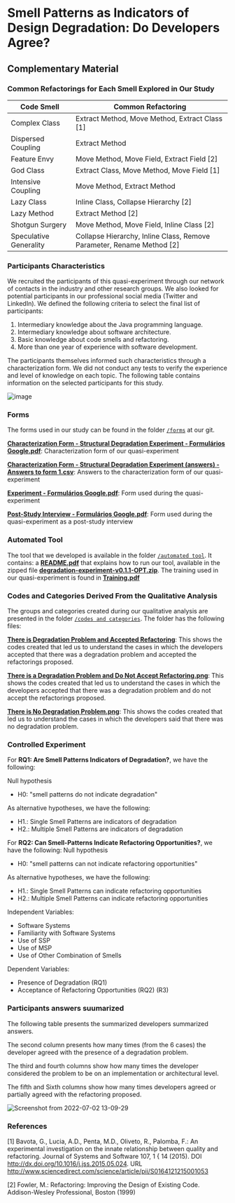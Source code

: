 # Smell Patterns as Indicators of Design Degradation: Do Developers Agree?
## Complementary Material

### Common Refactorings for Each Smell Explored in Our Study

|Code Smell                |Common Refactoring   |
|----------------|-------------------------------|
|Complex Class			|Extract Method, Move Method, Extract Class [1]	|
|Dispersed Coupling		|Extract Method							   		|
|Feature Envy          	|Move Method, Move Field, Extract Field [2]		|
|God Class          	|Extract Class, Move Method, Move Field [1]		|
|Intensive Coupling     |Move Method, Extract Method					|
|Lazy Class				|Inline Class, Collapse Hierarchy [2]			|
|Lazy Method          	|Extract Method [2]								|
|Shotgun Surgery        |Move Method, Move Field, Inline Class [2]		|
|Speculative Generality	|Collapse Hierarchy, Inline Class, Remove Parameter, Rename Method [2]|

### Participants Characteristics
We recruited the participants of this quasi-experiment through our network of contacts in the industry and other research groups. We also looked for potential participants in our professional social media (Twitter and LinkedIn). We defined the following criteria to select the final list of participants:
1. Intermediary knowledge about the Java programming language.
2. Intermediary knowledge about software architecture.
3. Basic knowledge about code smells and refactoring.
4. More than one year of experience with software development.

The participants themselves informed such characteristics through a characterization form. We did not conduct any tests to verify the experience
and level of knowledge on each topic. The following table contains information on the selected participants for this study.

![image](https://user-images.githubusercontent.com/105753798/176332063-8aaf568e-e396-4ddb-a828-fb099c91bd8b.png)

### Forms
The forms used in our study can be found in the folder [`/forms`](https://github.com/sbes22patterns/smell-patterns/tree/main/forms) at our git.

[**Characterization Form - Structural Degradation Experiment - Formulários Google.pdf**](https://github.com/sbes22patterns/smell-patterns/blob/main/forms/Characterization%20Form%20-%20Structural%20Degradation%20Experiment%20-%20Formul%C3%A1rios%20Google.pdf): Characterization form of our quasi-experiment

[**Characterization Form - Structural Degradation Experiment (answers) - Answers to form 1.csv**](https://github.com/sbes22patterns/smell-patterns/blob/main/forms/Characterization%20Form%20-%20Structural%20Degradation%20Experiment%20(answers)%20-%20Answers%20to%20form%201.csv): Answers to the characterization form of our quasi-experiment

[**Experiment - Formulários Google.pdf**](https://github.com/sbes22patterns/smell-patterns/blob/main/forms/Experiment%20-%20Formul%C3%A1rios%20Google.pdf): Form used during the quasi-experiment

[**Post-Study Interview - Formulários Google.pdf**](https://github.com/sbes22patterns/smell-patterns/blob/main/forms/Post-Study%20Interview%20-%20Formul%C3%A1rios%20Google.pdf): Form used during the quasi-experiment as a post-study interview

### Automated Tool
The tool that we developed is available in the folder [`/automated tool`](https://github.com/sbes22patterns/smell-patterns/tree/main/automated%20tool). It contains:
 a [**README.pdf**](https://github.com/sbes22patterns/smell-patterns/blob/main/automated%20tool/README.pdf) that explains how to run our tool, available in the zipped file [**degradation-experiment-v0.1.1-OPT.zip**](https://github.com/sbes22patterns/smell-patterns/blob/main/automated%20tool/degradation-experiment-v0.1.1-OPT.zip). The training used in our quasi-experiment is found in [**Training.pdf**](https://github.com/sbes22patterns/smell-patterns/blob/main/automated%20tool/Training.pdf)

### Codes and Categories Derived From the Qualitative Analysis
The groups and categories
created during our qualitative analysis are presented in the folder [`/codes and categories`](https://github.com/sbes22patterns/smell-patterns/tree/main/codes%20and%20categories). The folder has the following files:

[**There is Degradation Problem and Accepted Refactoring**](https://github.com/sbes22patterns/smell-patterns/blob/main/codes%20and%20categories/There%20is%20Degradation%20Problem%20and%20Accepted%20Refactoring.png): This shows the codes created that led us to understand the cases in which the developers accepted that there was a degradation problem and accepted the refactorings proposed.

[**There is a Degradation Problem and Do Not Accept Refactoring.png**](https://github.com/sbes22patterns/smell-patterns/blob/main/codes%20and%20categories/There%20is%20Degradation%20Problem%20and%20Do%20Not%20Accept%20Refactoring.png): This shows the codes created that led us to understand the cases in which the developers accepted that there was a degradation problem and do not accept the refactorings proposed.

[**There is No Degradation Problem.png**](https://github.com/sbes22patterns/smell-patterns/blob/main/codes%20and%20categories/There%20is%20No%20Degradation%20Problem.png): This shows the codes created that led us to understand the cases in which the developers said that there was no degradation problem.

### Controlled Experiment
For **RQ1: Are Smell Patterns Indicators of Degradation?**, we have the following:

Null hypothesis
- H0: "smell patterns do not indicate degradation"

As alternative hypotheses, we have the following:
- H1.: Single Smell Patterns are indicators of degradation
- H2.: Multiple Smell Patterns are indicators of degradation

For **RQ2: Can Smell-Patterns Indicate Refactoring Opportunities?**, we have the following:
Null hypothesis
- H0: "smell patterns can not indicate refactoring opportunities"

As alternative hypotheses, we have the following:
- H1.: Single Smell Patterns can indicate refactoring opportunities
- H2.: Multiple Smell Patterns can indicate refactoring opportunities

Independent Variables:
- Software Systems
- Familiarity with Software Systems
- Use of SSP
- Use of MSP
- Use of Other Combination of Smells

Dependent Variables:
- Presence of Degradation (RQ1)
- Acceptance of Refactoring Opportunities (RQ2) (R3)

### Participants answers suumarized

The following table presents the summarized developers summarized answers.

The second column presents how many times (from the 6 cases) the developer agreed with the presence of a degradation problem. 

The third and fourth columns show how many times the developer considered the problem to be on an implementation or architectural level.

The fifth and Sixth columns show how many times developers agreed or partially agreed with the refactoring proposed.

![Screenshot from 2022-07-02 13-09-29](https://user-images.githubusercontent.com/105753798/177008101-989bd917-6fa0-4a55-acc6-067fcbc26d81.png)


### References
[1] Bavota, G., Lucia, A.D., Penta, M.D., Oliveto, R., Palomba, F.: An experimental investigation on the innate relationship between quality and refactoring. Journal of Systems and Software 107, 1 { 14 (2015). DOI http://dx.doi.org/10.1016/j.jss.2015.05.024. URL http://www.sciencedirect.com/science/article/pii/S0164121215001053

[2] Fowler, M.: Refactoring: Improving the Design of Existing Code. Addison-Wesley Professional, Boston (1999)

